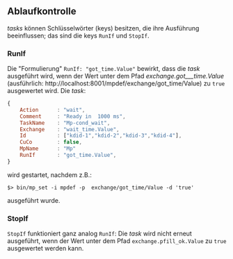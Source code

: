 ## Ablaufkontrolle

_tasks_ können Schlüsselwörter (keys) besitzen,
die ihre Ausführung beeinflussen; das sind die keys
```RunIf``` und ```StopIf```.

### RunIf

Die "Formulierung" ```RunIf: "got_time.Value"``` bewirkt, dass
die _task_  ausgeführt wird, wenn der Wert unter
dem Pfad _exchange.got___time.Value_ (ausführlich:
http://localhost:8001/mpdef/exchange/got_time/Value)
zu ```true``` ausgewertet wird.
Die _task_:

```javascript
{
    Action      : "wait",
    Comment     : "Ready in  1000 ms",
    TaskName    : "Mp-cond_wait",
    Exchange    : "wait_time.Value",
    Id          : ["kdid-1","kdid-2","kdid-3","kdid-4"],
    CuCo        : false,
    MpName      : "Mp"
    RunIf       : "got_time.Value",
}
```

wird gestartet, nachdem z.B.:

```
$> bin/mp_set -i mpdef -p  exchange/got_time/Value -d 'true'
```
ausgeführt wurde.

### StopIf

```StopIf``` funktioniert ganz analog ```RunIf```: Die _task_ wird nicht
erneut ausgeführt, wenn der Wert unter dem Pfad ```exchange.pfill_ok.Value```
zu ```true``` ausgewertet werden kann.

